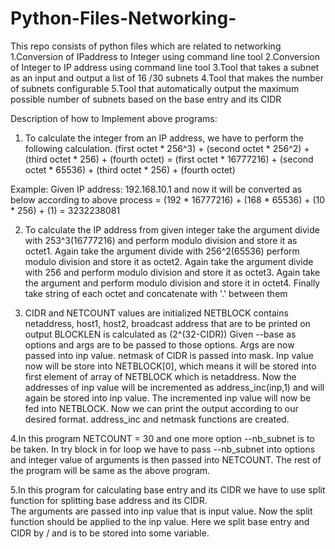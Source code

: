 # Python-Files-Networking-
This repo consists of python files which are related to networking
1.Conversion of IPaddress to Integer using command line tool
2.Conversion of Integer to IP address using command line tool
3.Tool that takes a subnet as an input and output a list of 16 /30 subnets
4.Tool that makes the number of subnets configurable
5.Tool that automatically output the maximum possible number of subnets based on the base entry and its CIDR

Description of how to Implement above programs:

1. To calculate the integer from an IP address, we have to perform the following calculation.
	(first octet * 256^3) + (second octet * 256^2) + (third octet * 256) + (fourth octet)
      =	(first octet * 16777216) + (second octet * 65536) + (third octet * 256) + (fourth octet)
 
Example: Given IP address: 192.168.10.1 and now it will be converted as below according to above process
      =	(192 * 16777216) + (168 * 65536) + (10 * 256) + (1)
      =	3232238081

2. To calculate the IP address from given integer take the argument divide with 253^3(16777216) and 
   perform modulo division and store it as octet1. Again take the argument divide with 256^2(65536)
   perform modulo division and store it as octet2. Again take the argument divide with 256 and 
   perform modulo division and store it as octet3. Again take the argument and perform modulo division
   and store it in octet4. Finally take string of each octet and concatenate with '.' between them

3.  CIDR and NETCOUNT values are initialized
NETBLOCK contains netaddress, host1, host2, broadcast address that are to be printed on output
BLOCKLEN is calculated as (2^(32-CIDR))
Given --base as options and args are to be passed to those options.
Args are now passed into inp value.
netmask of CIDR is passed into mask.
Inp value now will be store into NETBLOCK[0], which means it will be stored into first element of array of NETBLOCK which is netaddress.
Now the addresses of inp value will be incremented as address_inc(inp,1)  and will again be stored into inp value. The incremented inp value will now be fed into NETBLOCK. 
Now we can print   the output according to our desired format.
address_inc  and netmask functions are created.

4.In this program NETCOUNT = 30 and one more option --nb_subnet is to be taken. 
In try block in for loop we have to pass  --nb_subnet into options and integer value of arguments is then passed into NETCOUNT. 
The rest of the program will be same as the above program.

5.In this program for calculating base entry and its CIDR we have to use split function for splitting base address and its CIDR.  
The arguments are passed into inp value that is input value. 
Now the split function should be applied to the inp value. Here we split base entry and CIDR by / and is to be stored into some variable.  

